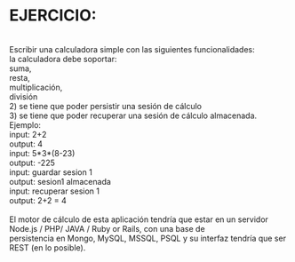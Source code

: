 # EJERCICIO:
<br/>
Escribir una calculadora simple con las siguientes funcionalidades: <br />
   la calculadora debe soportar: <br />
   suma, <br />
   resta, <br />
   multiplicación, <br />
   división <br />
2) se tiene que poder persistir una sesión de cálculo <br />
3) se tiene que poder recuperar una sesión de cálculo almacenada. <br />
Ejemplo: <br />
input: 2+2 <br />
output: 4 <br />
input: 5*3*(8-23) <br />
output: -225 <br />
input: guardar sesion 1 <br />
output: sesion1 almacenada <br />
input: recuperar sesion 1 <br />
output: 2+2 = 4 <br />
<br />
El motor de cálculo de esta aplicación tendría que estar en un servidor Node.js / PHP/ JAVA / Ruby or Rails, con una base de <br /> persistencia en Mongo, MySQL, MSSQL, PSQL y su interfaz tendría que ser REST (en lo posible).

